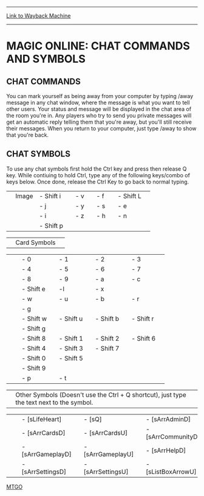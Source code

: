 
---
[Link to Wayback Machine](https://web.archive.org/web/20141027212033/http://magic.wizards.com/en/articles/archive/magic-online-chat-commands-and-symbols-2014-02-04)

[_metadata_:description]:- "CHAT COMMANDS You can mark yourself as being away from your computer by typing /away message in any chat window, where the message is what you want to tell other users. Your status and message will be displayed in the chat area of the room you're in. Any players who try to send you private messages will get an automatic reply telling them that you're away, but you'll still receive their messages. When you return to your computer, just type /away to show that you're back."
[_metadata_:generator]:- "Drupal 7 (http://drupal.org)"
[_metadata_:node]:- "153976"
[_metadata_:publish_date]:- "2014-02-04"
[_metadata_:source]:- "div-main"
[_metadata_:title]:- "MAGIC ONLINE: CHAT COMMANDS AND SYMBOLS"
[_metadata_:wayback_capture_timestamp]:- "2014-10-27 21:20:33"
[_metadata_:wayback_raw_url]:- "https://web.archive.org/web/20141027212033id_/http://magic.wizards.com/en/articles/archive/magic-online-chat-commands-and-symbols-2014-02-04"
[_metadata_:wayback_url]:- "http://magic.wizards.com/en/articles/archive/magic-online-chat-commands-and-symbols-2014-02-04"
---





MAGIC ONLINE: CHAT COMMANDS AND SYMBOLS
=======================================


 










CHAT COMMANDS
-------------


You can mark yourself as being away from your computer by typing /away message in any chat window, where the message is what you want to tell other users. Your status and message will be displayed in the chat area of the room you're in. Any players who try to send you private messages will get an automatic reply telling them that you're away, but you'll still receive their messages. When you return to your computer, just type /away to show that you're back.  




CHAT SYMBOLS
------------


To use any chat symbols first hold the Ctrl key and press then release Q key. While contiuing to hold Ctrl, type any of the following keys/combo of keys below. Once done, release the Ctrl Key to go back to normal typing.




|  |  |  |  |  |  |  |  |  |  |
| --- | --- | --- | --- | --- | --- | --- | --- | --- | --- |
|  | Image | - Shift i |  | - v |  | - f |  | - Shift L |  |
|  |  | - j |  | - y |  | - s |  | - e |  |
|  |  | - i |  | - z |  | - h |  | - n |  |
|  |  | - Shift p |  |  |  |  |  |  |  |




|  |  |  |
| --- | --- | --- |
|  | Card Symbols |  |



|  |  |  |  |  |  |  |  |  |  |
| --- | --- | --- | --- | --- | --- | --- | --- | --- | --- |
|  |  | - 0 |  | - 1 |  | - 2 |  | - 3 |  |
|  |  | - 4 |  | - 5 |  | - 6 |  | - 7 |  |
|  |  | - 8 |  | - 9 |  | - a |  | - c |  |
|  |  | - Shift e |  | -l |  | - x |  |  |  |
|  |  | - w |  | - u |  | - b |  | - r |  |
|  |  | - g |  |  |  |  |  |  |  |
|  |  | - Shift w |  | - Shift u |  | - Shift b |  | - Shift r |  |
|  |  | - Shift g |  |  |  |  |  |  |  |
|  |  | - Shift 8 |  | - Shift 1 |  | - Shift 2 |  | - Shift 6 |  |
|  |  | - Shift 4 |  | - Shift 3 |  | - Shift 7 |  |  |  |
|  |  | - Shift 0 |  | - Shift 5 |  |  |  |  |  |
|  |  | - Shift 9 |  |  |  |  |  |  |  |
|  |  | - p |  | - t |  |  |  |  |  |




|  |  |  |
| --- | --- | --- |
|  | Other Symbols (Doesn't use the Ctrl + Q shortcut), just type the text next to the symbol. |  |



|  |  |  |  |  |  |  |  |  |  |
| --- | --- | --- | --- | --- | --- | --- | --- | --- | --- |
|  |  | - [sLifeHeart] |  | - [sQ] |  | - [sArrAdminD] |  | - [sArrAdminU] |  |
|  |  | - [sArrCardsD] |  | - [sArrCardsU] |  | - [sArrCommunityD] |  | - [sArrCommunityU] |  |
|  |  | - [sArrGameplayD] |  | - [sArrGameplayU] |  | - [sArrHelpD] |  | - [sArrHelpU] |  |
|  |  | - [sArrSettingsD] |  | - [sArrSettingsU] |  | - [sListBoxArrowU] |  | - [sListBoxArrowD] |

[MTGO](/en/tags/mtgo)





 
 




  







